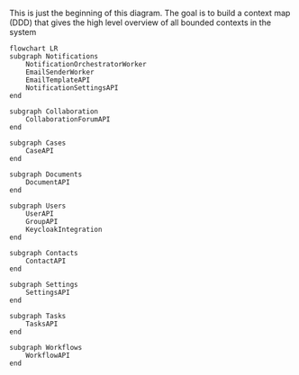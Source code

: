 This is just the beginning of this diagram. The goal is to build a context map (DDD) that gives the high level overview of all bounded contexts in the system

```mermaid
flowchart LR
subgraph Notifications
    NotificationOrchestratorWorker
    EmailSenderWorker
    EmailTemplateAPI
    NotificationSettingsAPI
end

subgraph Collaboration
    CollaborationForumAPI
end

subgraph Cases
    CaseAPI
end

subgraph Documents
    DocumentAPI
end

subgraph Users
    UserAPI
    GroupAPI
    KeycloakIntegration
end

subgraph Contacts
    ContactAPI
end

subgraph Settings
    SettingsAPI
end

subgraph Tasks
    TasksAPI
end

subgraph Workflows
    WorkflowAPI
end
```